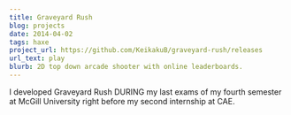 ```yaml
---
title: Graveyard Rush
blog: projects
date: 2014-04-02
tags: haxe
project_url: https://github.com/KeikakuB/graveyard-rush/releases
url_text: play
blurb: 2D top down arcade shooter with online leaderboards.
---
```

I developed Graveyard Rush DURING my last exams of my fourth semester at McGill University right before my second internship at CAE.
